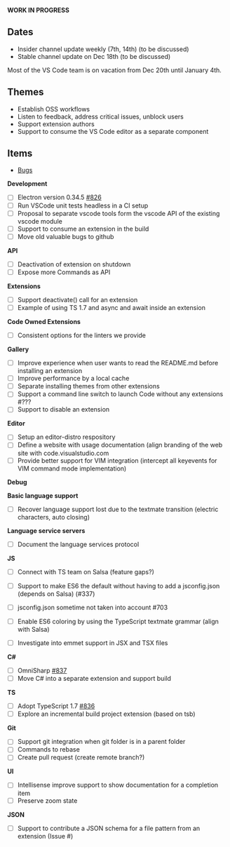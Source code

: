 **WORK IN PROGRESS**

## Dates
- Insider channel update weekly (7th, 14th) (to be discussed)
- Stable channel update on Dec 18th (to be discussed)

Most of the VS Code team is on vacation from Dec 20th until January 4th.

## Themes
- Establish OSS workflows
- Listen to feedback, address critical issues, unblock users
- Support extension authors
- Support to consume the VS Code editor as a separate component

## Items
- [Bugs](https://github.com/Microsoft/vscode/issues?utf8=%E2%9C%93&q=is%3Aopen+is%3Aissue+label%3Abug+milestone%3A%22Dec+2015%22+-label%3Aupstream+)

**Development**
- [ ] Electron version 0.34.5 [#826](../issues/826)
- [ ] Run VSCode unit tests headless in a CI setup
- [ ] Proposal to separate vscode tools form the vscode API of the existing vscode module
- [ ] Support to consume an extension in the build
- [ ] Move old valuable bugs to github

**API**
- [ ] Deactivation of extension on shutdown
- [ ] Expose more Commands as API

**Extensions**
- [ ] Support deactivate() call for an extension
- [ ] Example of using TS 1.7 and async and await inside an extension

**Code Owned Extensions**
- [ ] Consistent options for the linters we provide

**Gallery**
- [ ] Improve experience when user wants to read the README.md before installing an extension
- [ ] Improve performance by a local cache
- [ ] Separate installing themes from other extensions
- [ ] Support a command line switch to launch Code without any extensions #???
- [ ] Support to disable an extension

**Editor**
- [ ] Setup an editor-distro respository
- [ ] Define a website with usage documentation (align branding of the web site with code.visualstudio.com
- [ ] Provide better support for VIM integration (intercept all keyevents for VIM command mode implementation)

**Debug**

**Basic language support**
- [ ] Recover language support lost due to the textmate transition (electric characters, auto closing)

**Language service servers**
- [ ] Document the language services protocol

**JS**
- [ ] Connect with TS team on Salsa (feature gaps?)
- [ ] Support to make ES6 the default without having to add a jsconfig.json (depends on Salsa) (#337)
- [ ] jsconfig.json sometime not taken into account #703
- [ ] Enable ES6 coloring by using the TypeScript textmate grammar (align with Salsa)
- [ ] Investigate into emmet support in JSX and TSX files


**C#**
- [ ] OmniSharp [#837](../issues/837)
- [ ] Move C# into a separate extension and support build

**TS**
- [ ] Adopt TypeScript 1.7 [#836](../issues/836)
- [ ] Explore an incremental build project extension (based on tsb)

**Git**
- [ ] Support git integration when git folder is in a parent folder
- [ ] Commands to rebase
- [ ] Create pull request (create remote branch?)

**UI**
- [ ] Intellisense improve support to show documentation for a  completion item
- [ ] Preserve zoom state 

**JSON**
- [ ] Support to contribute a JSON schema for a file pattern from an extension (Issue #)
